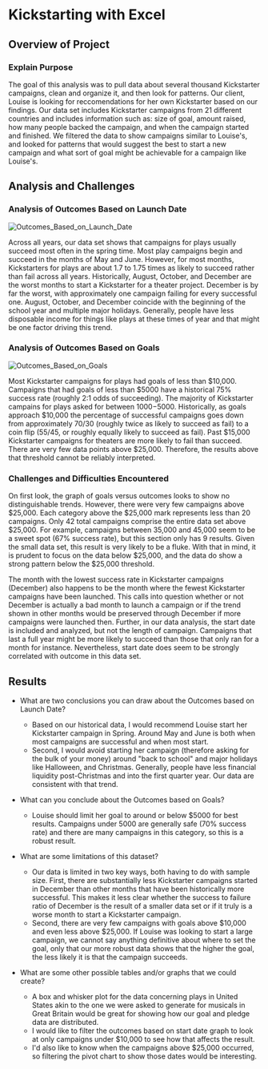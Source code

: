 # Kickstarting with Excel
## Overview of Project
### Explain Purpose
The goal of this analysis was to pull data about several thousand Kickstarter campaigns, clean and organize it, and then look for patterns. Our client, Louise is looking for reccomendations for her own Kickstarter based on our findings. Our data set includes Kickstarter campaigns from 21 different countries and includes information such as: size of goal, amount raised, how many people backed the campaign, and when the campaign started and finished. We filtered the data to show campaigns similar to Louise's, and looked for patterns that would suggest the best to start a new campaign and what sort of goal might be achievable for a campaign like Louise's.

## Analysis and Challenges
### Analysis of Outcomes Based on Launch Date
![Outcomes_Based_on_Launch_Date](./Resources/Theater_Outcomes_vs_Launch.png)

Across all years, our data set shows that campaigns for plays usually succeed most often in the spring time. Most play campaigns begin and succeed in the months of May and June. However, for most months, Kickstarters for plays are about 1.7 to 1.75 times as likely to succeed rather than fail across all years. Historically, August, October, and December are the worst months to start a Kickstarter for a theater project. December is by far the worst, with approximately one campaign failing for every successful one. August, October, and December coincide with the beginning of the school year and multiple major holidays. Generally, people have less disposable income for things like plays at these times of year and that might be one factor driving this trend.

### Analysis of Outcomes Based on Goals
![Outcomes_Based_on_Goals](./Resources/Outcomes_vs_Goals.png)

Most Kickstarter campaigns for plays had goals of less than $10,000. Campaigns that had goals of less than $5000 have a historical 75% success rate (roughly 2:1 odds of succeeding). The majority of Kickstarter campains for plays asked for between $1000-$5000. Historically, as goals approach $10,000 the percentage of successful campaigns goes down from approximately 70/30 (roughly twice as likely to succeed as fail) to a coin flip (55/45, or roughly equally likely to succeed as fail). Past $15,000 Kickstarter campaigns for theaters are more likely to fail than succeed. There are very few data points above $25,000. Therefore, the results above that threshold cannot be reliably interpreted.

### Challenges and Difficulties Encountered
On first look, the graph of goals versus outcomes looks to show no distinguishable trends. However, there were very few campaigns above $25,000. Each category above the $25,000 mark represents less than 20 campaigns. Only 42 total campaigns comprise the entire data set above $25,000. For example, campaigns between 35,000 and 45,000 seem to be a sweet spot (67% success rate), but this section only has 9 results. Given the small data set, this result is very likely to be a fluke. With that in mind, it is prudent to focus on the data below $25,000, and the data do show a strong pattern below the $25,000 threshold.

The month with the lowest success rate in Kickstarter campaigns (December) also happens to be the month where the fewest Kickstarter campaigns have been launched. This calls into question whether or not December is actually a bad month to launch a campaign or if the trend shown in other months would be preserved through December if more campaigns were launched then. Further, in our data analysis, the start date is included and analyzed, but not the length of campaign. Campaigns that last a full year might be more likely to succeed than those that only ran for a month for instance. Nevertheless, start date does seem to be strongly correlated with outcome in this data set.

## Results
- What are two conclusions you can draw about the Outcomes based on Launch Date?
    - Based on our historical data, I would recommend Louise start her Kickstarter campaign in Spring. Around May and June is both when most campaigns are successful and when most start. 
    - Second, I would avoid starting her campaign (therefore asking for the bulk of your money) around "back to school" and major holidays like Halloween, and Christmas. Generally, people have less financial liquidity post-Christmas and into the first quarter year. Our data are consistent with that trend.

- What can you conclude about the Outcomes based on Goals?
    - Louise should limit her goal to around or below $5000 for best results. Campaigns under 5000 are generally safe (70% success rate) and there are many campaigns in this category, so this is a robust result.

- What are some limitations of this dataset?
    - Our data is limited in two key ways, both having to do with sample size. First, there are substantially less Kickstarter campaigns started in December than other months that have been historically more successful. This makes it less clear whether the success to failure ratio of December is the result of a smaller data set or if it truly is a worse month to start a Kickstarter campaign. 
    - Second, there are very few campaigns with goals above $10,000 and even less above $25,000. If Louise was looking to start a large campaign, we cannot say anything definitive about where to set the goal, only that our more robust data shows that the higher the goal, the less likely it is that the campaign succeeds.

- What are some other possible tables and/or graphs that we could create?
    - A box and whisker plot for the data concerning plays in United States akin to the one we were asked to generate for musicals in Great Britain would be great for showing how our goal and pledge data are distributed. 
    - I would like to filter the outcomes based on start date graph to look at only campaigns under $10,000 to see how that affects the result. 
    - I'd also like to know when the campaigns above $25,000 occurred, so filtering the pivot chart to show those dates would be interesting.